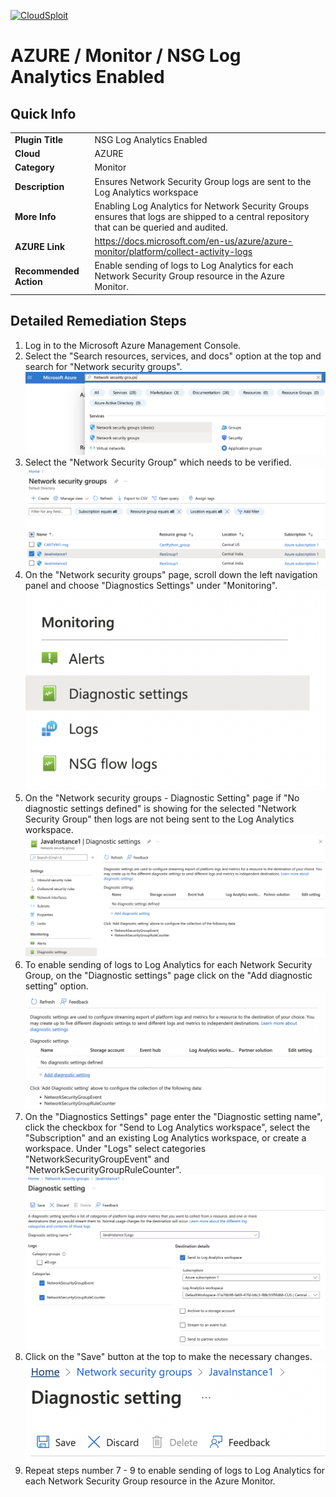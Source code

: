 [![CloudSploit](https://cloudsploit.com/img/logo-new-big-text-100.png "CloudSploit")](https://cloudsploit.com)

# AZURE / Monitor / NSG Log Analytics Enabled

## Quick Info

| | |
|-|-|
| **Plugin Title** | NSG Log Analytics Enabled |
| **Cloud** | AZURE |
| **Category** | Monitor |
| **Description** | Ensures Network Security Group logs are sent to the Log Analytics workspace |
| **More Info** | Enabling Log Analytics for Network Security Groups ensures that logs are shipped to a central repository that can be queried and audited. |
| **AZURE Link** | https://docs.microsoft.com/en-us/azure/azure-monitor/platform/collect-activity-logs |
| **Recommended Action** | Enable sending of logs to Log Analytics for each Network Security Group resource in the Azure Monitor. |

## Detailed Remediation Steps

1. Log in to the Microsoft Azure Management Console.
2. Select the "Search resources, services, and docs" option at the top and search for "Network security groups". </br> <img src="/resources/azure/monitor/nsg-log-analytics-enabled/step2.png"/>
3. Select the "Network Security Group" which needs to be verified.</br> <img src="/resources/azure/monitor/nsg-log-analytics-enabled/step3.png"/>
4. On the "Network security groups" page, scroll down the left navigation panel and choose "Diagnostics Settings" under "Monitoring".</br> <img src="/resources/azure/monitor/nsg-log-analytics-enabled/step4.png"/>
5. On the "Network security groups - Diagnostic Setting" page if "No diagnostic settings defined" is showing for the selected "Network Security Group" then logs are not being sent to the Log Analytics workspace.</br> <img src="/resources/azure/monitor/nsg-log-analytics-enabled/step5.png"/>
6. To enable sending of logs to Log Analytics for each Network Security Group, on the "Diagnostic settings" page click on the "Add diagnostic setting" option.</br> <img src="/resources/azure/monitor/nsg-log-analytics-enabled/step6.png"/>
7. On the "Diagnostics Settings" page enter the "Diagnostic setting name", click the checkbox for "Send to Log Analytics workspace", select the "Subscription" and an existing Log Analytics workspace, or create a workspace. Under "Logs" select categories "NetworkSecurityGroupEvent" and "NetworkSecurityGroupRuleCounter". </br> <img src="/resources/azure/monitor/nsg-log-analytics-enabled/step7.png"/>
8. Click on the "Save" button at the top to make the necessary changes.</br> <img src="/resources/azure/monitor/nsg-log-analytics-enabled/step8.png"/>
9. Repeat steps number 7 - 9 to enable sending of logs to Log Analytics for each Network Security Group resource in the Azure Monitor.</br>
